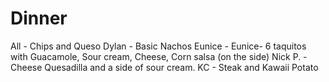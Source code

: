 # Dinner

All - Chips and Queso
Dylan - Basic Nachos
Eunice - Eunice- 6 taquitos with Guacamole, Sour cream, Cheese, Corn salsa (on the side)
Nick P. - Cheese Quesadilla and a side of sour cream.
KC - Steak and Kawaii Potato
